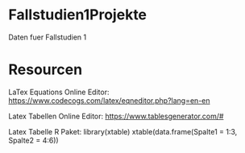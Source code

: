 # Fallstudien1Projekte
Daten fuer Fallstudien 1

# Resourcen

LaTex Equations Online Editor: https://www.codecogs.com/latex/eqneditor.php?lang=en-en

Latex Tabellen Online Editor: https://www.tablesgenerator.com/#

Latex Tabelle R Paket: library(xtable)
xtable(data.frame(Spalte1 = 1:3, Spalte2 = 4:6))
